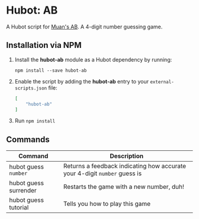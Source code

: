 # Hubot: AB

A Hubot script for [Muan's AB](http://ab.muan.co/). A 4-digit number guessing game.


## Installation via NPM

1. Install the __hubot-ab__ module as a Hubot dependency by running:

    ```
    npm install --save hubot-ab
    ```

2. Enable the script by adding the __hubot-ab__ entry to your `external-scripts.json` file:

    ```json
    [
        "hubot-ab"
    ]
    ```

3. Run `npm install`


## Commands

Command | Description
--- | ---
hubot guess `number` | Returns a feedback indicating how accurate your 4-digit `number` guess is
hubot guess surrender | Restarts the game with a new number, duh!
hubot guess tutorial | Tells you how to play this game